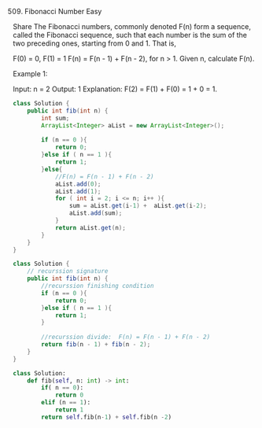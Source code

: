 509. Fibonacci Number
Easy


Share
The Fibonacci numbers, commonly denoted F(n) form a sequence, called the Fibonacci sequence, such that each number is the sum of the two preceding ones, starting from 0 and 1. That is,

F(0) = 0, F(1) = 1
F(n) = F(n - 1) + F(n - 2), for n > 1.
Given n, calculate F(n).

 

Example 1:

Input: n = 2
Output: 1
Explanation: F(2) = F(1) + F(0) = 1 + 0 = 1.

```java
class Solution {
    public int fib(int n) {
        int sum;
        ArrayList<Integer> aList = new ArrayList<Integer>();
        
        if (n == 0 ){
            return 0;            
        }else if ( n == 1 ){
            return 1;
        }else{
            //F(n) = F(n - 1) + F(n - 2)
            aList.add(0);
            aList.add(1);
            for ( int i = 2; i <= n; i++ ){                
                sum = aList.get(i-1) +  aList.get(i-2);
                aList.add(sum);
            }
            return aList.get(n);
        }
    }
}
```

```java
class Solution {
    // recurssion signature
    public int fib(int n) {
        //recurssion finishing condition
        if (n == 0 ){
            return 0;            
        }else if ( n == 1 ){
            return 1;
        }
        
        //recurssion divide:  F(n) = F(n - 1) + F(n - 2)
        return fib(n - 1) + fib(n - 2);           
    }
}


```



```python
class Solution:
    def fib(self, n: int) -> int:
        if( n == 0):
            return 0
        elif (n == 1):
            return 1
        return self.fib(n-1) + self.fib(n -2)
```
